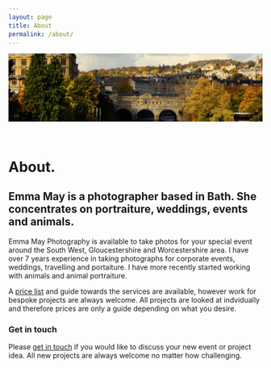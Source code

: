 ```yaml
---
layout: page
title: About
permalink: /about/
---
```


![Picturesque Photo of Pulteney Bridge, UK](/assets/img/bath-header.jpg "Picturesque Photo of Pulteney Bridge, UK")

<br>

# About.

## **Emma May** is a photographer based in Bath. She concentrates on portraiture, weddings, events and animals.

Emma May Photography is available to take photos for your special event around the South West, Gloucestershire and Worcestershire area. I have over 7 years experience in taking photographs for corporate events, weddings, travelling and portaiture. I have more recently started working with animals and animal portraiture. 

A [price list](/services) and guide towards the services are available, however work for bespoke projects are always welcome. All projects are looked at indvidually and therefore prices are only a guide depending on what you desire.

### Get in touch 

Please [get in touch](/contact) if you would like to discuss your new event or project idea. All new projects are always welcome no matter how challenging. 

<br>
